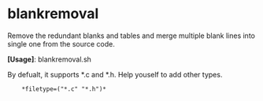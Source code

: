 # blankremoval
Remove the redundant blanks and tables and merge multiple blank lines into single one from the source code.

**[Usage]**: blankremoval.sh <Path>

By defualt, it supports *.c and *.h. Help youself to add other types.

        *filetype=("*.c" "*.h")*
